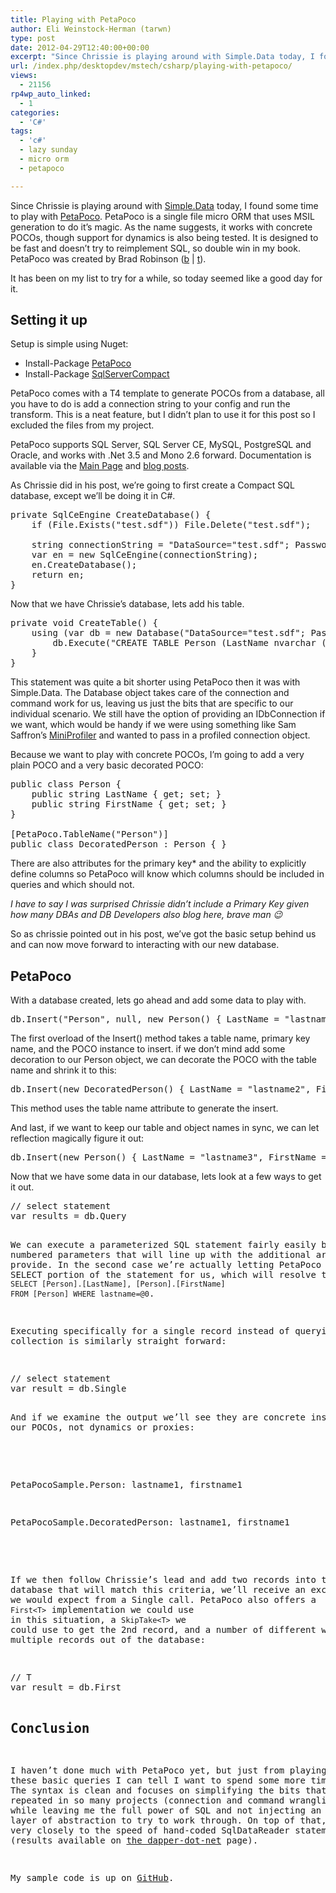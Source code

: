 ```yaml
---
title: Playing with PetaPoco
author: Eli Weinstock-Herman (tarwn)
type: post
date: 2012-04-29T12:40:00+00:00
excerpt: "Since Chrissie is playing around with Simple.Data today, I found some time to play with PetaPoco. PetaPoco is a single file micro ORM that uses MSIL generation to do it's magic. As the name suggests, it works with concrete POCOs, though support for dyna&hellip;"
url: /index.php/desktopdev/mstech/csharp/playing-with-petapoco/
views:
  - 21156
rp4wp_auto_linked:
  - 1
categories:
  - 'C#'
tags:
  - 'c#'
  - lazy sunday
  - micro orm
  - petapoco

---
```

Since Chrissie is playing around with [Simple.Data][1] today, I found some time to play with [PetaPoco][2]. PetaPoco is a single file micro ORM that uses MSIL generation to do it&#8217;s magic. As the name suggests, it works with concrete POCOs, though support for dynamics is also being tested. It is designed to be fast and doesn&#8217;t try to reimplement SQL, so double win in my book. PetaPoco was created by Brad Robinson ([b][3] | [t][4]).

It has been on my list to try for a while, so today seemed like a good day for it.

## Setting it up

Setup is simple using Nuget:

  * Install-Package [PetaPoco][5]
  * Install-Package [SqlServerCompact][6]

PetaPoco comes with a T4 template to generate POCOs from a database, all you have to do is add a connection string to your config and run the transform. This is a neat feature, but I didn&#8217;t plan to use it for this post so I excluded the files from my project.

PetaPoco supports SQL Server, SQL Server CE, MySQL, PostgreSQL and Oracle, and works with .Net 3.5 and Mono 2.6 forward. Documentation is available via the [Main Page][7] and [blog posts][8].

As Chrissie did in his post, we&#8217;re going to first create a Compact SQL database, except we&#8217;ll be doing it in C#.

<pre>private SqlCeEngine CreateDatabase() {
	if (File.Exists("test.sdf")) File.Delete("test.sdf");

	string connectionString = "DataSource="test.sdf"; Password="chrissiespassword"";
	var en = new SqlCeEngine(connectionString);
	en.CreateDatabase();
	return en;
}</pre>

Now that we have Chrissie&#8217;s database, lets add his table.

<pre>private void CreateTable() {
	using (var db = new Database("DataSource="test.sdf"; Password="chrissiespassword"", "System.Data.SqlServerCe.4.0")) {
		db.Execute("CREATE TABLE Person (LastName nvarchar (40) NOT NULL, FirstName nvarchar (40))");
	}
}</pre>

This statement was quite a bit shorter using PetaPoco then it was with Simple.Data. The Database object takes care of the connection and command work for us, leaving us just the bits that are specific to our individual scenario. We still have the option of providing an IDbConnection if we want, which would be handy if we were using something like Sam Saffron&#8217;s [MiniProfiler][9] and wanted to pass in a profiled connection object.

Because we want to play with concrete POCOs, I&#8217;m going to add a very plain POCO and a very basic decorated POCO:

<pre>public class Person {
	public string LastName { get; set; }
	public string FirstName { get; set; }
}

[PetaPoco.TableName("Person")]
public class DecoratedPerson : Person { }</pre>

There are also attributes for the primary key* and the ability to explicitly define columns so PetaPoco will know which columns should be included in queries and which should not.

_I have to say I was surprised Chrissie didn&#8217;t include a Primary Key given how many DBAs and DB Developers also blog here, brave man 😉_

So as chrissie pointed out in his post, we&#8217;ve got the basic setup behind us and can now move forward to interacting with our new database.

## PetaPoco

With a database created, lets go ahead and add some data to play with.

<pre>db.Insert("Person", null, new Person() { LastName = "lastname1", FirstName = "firstname1" });</pre>

The first overload of the Insert() method takes a table name, primary key name, and the POCO instance to insert. if we don&#8217;t mind add some decoration to our Person object, we can decorate the POCO with the table name and shrink it to this:

<pre>db.Insert(new DecoratedPerson() { LastName = "lastname2", FirstName = "firstname2" });</pre>

This method uses the table name attribute to generate the insert.

And last, if we want to keep our table and object names in sync, we can let reflection magically figure it out:

<pre>db.Insert(new Person() { LastName = "lastname3", FirstName = "firstname3" });</pre>

Now that we have some data in our database, lets look at a few ways to get it out.

<pre>// select statement
var results = db.Query<Person&gt;("SELECT * FROM Person WHERE lastname=@0", "lastname1");
// let PetaPoco generate the SELECT portion 
var results = db.Query<DecoratedPerson&gt;("WHERE lastname=@0", "lastname1");</pre>

We can execute a parameterized SQL statement fairly easily by using numbered parameters that will line up with the additional arguments we provide. In the second case we&#8217;re actually letting PetaPoco generate the SELECT portion of the statement for us, which will resolve to: <code class="codespan">SELECT [Person].[LastName], [Person].[FirstName] FROM [Person] WHERE lastname=@0</code>.

Executing specifically for a single record instead of querying for a collection is similarly straight forward:

<pre>// select statement
var result = db.Single<Person&gt;("SELECT * FROM Person WHERE lastname=@0", "lastname1");
Console.WriteLine(String.Format("{0}: {1}", result.GetType(), result));

// let PetaPoco generate the SELECT portion 
var result = db.Single<DecoratedPerson&gt;("WHERE lastname=@0", "lastname1");
Console.WriteLine(String.Format("{0}: {1}", result.GetType(), result));</pre>

And if we examine the output we&#8217;ll see they are concrete instances of our POCOs, not dynamics or proxies:
  
<monospace>
  
PetaPocoSample.Person: lastname1, firstname1
  
PetaPocoSample.DecoratedPerson: lastname1, firstname1
  
</monospace>

If we then follow Chrissie&#8217;s lead and add two records into the database that will match this criteria, we&#8217;ll receive an exception, as we would expect from a Single call. PetaPoco also offers a <code class="codespan">First<T&gt;</code> implementation we could use in this situation, a <code class="codespan">SkipTake<T&gt;</code> we could use to get the 2nd record, and a number of different ways to query multiple records out of the database:

<pre>// T
var result = db.First<DecoratedPerson&gt;("WHERE lastname=@0", "lastname1");
// List<T&gt;
var results = db.SkipTake<DecoratedPerson&gt;(1, 1, "WHERE lastname=@0", "lastname1");
//IEnumerable<T&gt;
var results2 = db.Query<DecoratedPerson&gt;("WHERE lastname=@0", "lastname1");
//List<T&gt;
var results3 = db.Fetch<DecoratedPerson&gt;("WHERE lastname=@0", "lastname1");
//Page<T&gt; - page #2 and page size of 1
var results4 = db.Page<DecoratedPerson&gt;(2, 1, "WHERE lastname=@0", "lastname1");</pre>

## Conclusion

I haven&#8217;t done much with PetaPoco yet, but just from playing with these basic queries I can tell I want to spend some more time with it. The syntax is clean and focuses on simplifying the bits that are repeated in so many projects (connection and command wrangling, mapping) while leaving me the full power of SQL and not injecting an additional layer of abstraction to try to work through. On top of that, it performs very closely to the speed of hand-coded SqlDataReader statements (results available on [the dapper-dot-net][10] page).

My sample code is up on [GitHub][11].

 [1]: /index.php/DesktopDev/MSTech/simple-data-and-vb-net "Read Chrissie's post"
 [2]: http://www.toptensoftware.com/petapoco/ "Main Site for PetaPoco"
 [3]: http://www.toptensoftware.com/blog/ "topten software blog"
 [4]: http://twitter.com/toptensoftware "TopTenSoftware on twitter"
 [5]: http://nuget.org/List/Packages/PetaPoco "PetaPoco on nuget"
 [6]: http://nuget.org/packages/SqlServerCompact "SqlServerCompact on nuget"
 [7]: http://www.toptensoftware.com/petapoco/ "PetaPoco main page"
 [8]: http://www.toptensoftware.com/Categories/PetaPoco "PetaPoco blog posts"
 [9]: http://miniprofiler.com/ "MiniProfiler"
 [10]: http://code.google.com/p/dapper-dot-net/#Performance_of_SELECT_mapping_over_500_iterations_-_POCO_seriali "dapper-dot-net"
 [11]: https://github.com/tarwn/PetaPocoSample "Sample code on github"